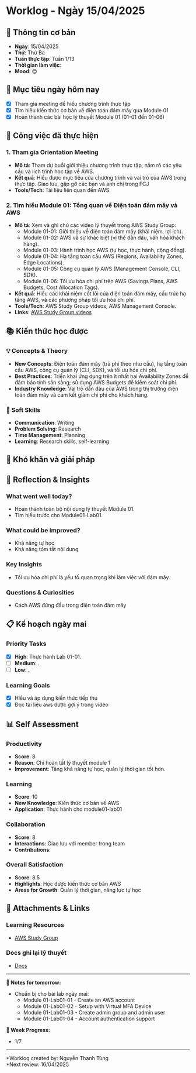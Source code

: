 # Worklog - Ngày 15/04/2025

## 📅 Thông tin cơ bản
- **Ngày**: 15/04/2025
- **Thứ**: Thứ Ba
- **Tuần thực tập**: Tuần 1/13
- **Thời gian làm việc**: 
- **Mood**: 😊

## 🎯 Mục tiêu ngày hôm nay
- [x] Tham gia meeting để hiểu chương trình thực tập
- [x] Tìm hiểu kiến thức cơ bản về điện toán đám mây qua Module 01
- [x] Hoàn thành các bài học lý thuyết Module 01 (01-01 đến 01-06)

## 💼 Công việc đã thực hiện

### 1. Tham gia Orientation Meeting 
- **Mô tả**: Tham dự buổi giới thiệu chương trình thực tập, nắm rõ các yêu cầu và lịch trình học tập về AWS.
- **Kết quả**: Hiểu được mục tiêu của chương trình và vai trò của AWS trong thực tập. Giao lưu, gặp gỡ các bạn và anh chị trong FCJ 
- **Tools/Tech**: Tài liệu liên quan đến AWS.

### 2. Tìm hiểu Module 01: Tổng quan về Điện toán đám mây và AWS 
- **Mô tả**: Xem và ghi chú các video lý thuyết trong AWS Study Group:
  - Module 01-01: Giới thiệu về điện toán đám mây (khái niệm, lợi ích).
  - Module 01-02: AWS và sự khác biệt (vị thế dẫn đầu, văn hóa khách hàng).
  - Module 01-03: Hành trình học AWS (tự học, thực hành, cộng đồng).
  - Module 01-04: Hạ tầng toàn cầu AWS (Regions, Availability Zones, Edge Locations).
  - Module 01-05: Công cụ quản lý AWS (Management Console, CLI, SDK).
  - Module 01-06: Tối ưu hóa chi phí trên AWS (Savings Plans, AWS Budgets, Cost Allocation Tags).
- **Kết quả**: Hiểu các khái niệm cốt lõi của điện toán đám mây, cấu trúc hạ tầng AWS, và các phương pháp tối ưu hóa chi phí.
- **Tools/Tech**: AWS Study Group videos, AWS Management Console.
- **Links**: [AWS Study Group videos](https://www.youtube.com/watch?v=HxYZAK1coOI&list=PLahN4TLWtox2a3vElknwzU_urND8hLn1i&)

## 📚 Kiến thức học được

### 💡 Concepts & Theory
- **New Concepts**: Điện toán đám mây (trả phí theo nhu cầu), hạ tầng toàn cầu AWS, công cụ quản lý (CLI, SDK), và tối ưu hóa chi phí.
- **Best Practices**: Triển khai ứng dụng trên ít nhất hai Availability Zones để đảm bảo tính sẵn sàng; sử dụng AWS Budgets để kiểm soát chi phí.
- **Industry Knowledge**: Vai trò dẫn đầu của AWS trong thị trường điện toán đám mây và cam kết giảm chi phí cho khách hàng.

### 🤝 Soft Skills
- **Communication**: Writing
- **Problem Solving**: Research
- **Time Management**: Planning
- **Learning**: Research skills, self-learning

## 🚧 Khó khăn và giải pháp

## 💭 Reflection & Insights

### What went well today?
- Hoàn thành toàn bộ nội dung lý thuyết Module 01.
- Tìm hiểu trước cho Module01-Lab01.

### What could be improved?
- Khả năng tự học
- Khả năng tóm tắt nội dung

### Key Insights
- Tối ưu hóa chi phí là yếu tố quan trọng khi làm việc với đám mây.

### Questions & Curiosities
- Cách AWS đứng đầu trong điện toán đám mây

## 📋 Kế hoạch ngày mai

### Priority Tasks
- [x] **High**: Thực hành Lab 01-01.
- [ ] **Medium**: .
- [ ] **Low**: .

### Learning Goals
- [x] Hiểu và áp dụng kiến thức tiếp thu
- [x] Đọc tài liệu aws được gợi ý trong video

## 📊 Self Assessment

### Productivity
- **Score**: 8
- **Reason**: Chỉ hoàn tất lý thuyết module 1
- **Improvement**: Tăng khả năng tự học, quản lý thời gian tốt hơn.

### Learning
- **Score**: 10
- **New Knowledge**: Kiến thức cơ bản về AWS
- **Application**: Thực hành cho module01-lab01

### Collaboration
- **Score**: 8
- **Interactions**: Giao lưu với member trong team
- **Contributions**: 

### Overall Satisfaction
- **Score**: 8.5
- **Highlights**: Học được kiến thức cơ bản AWS
- **Areas for Growth**: Quản lý thời gian, năng lực tự học

## 📎 Attachments & Links

### Learning Resources
- [AWS Study Group](https://www.youtube.com/@AWSStudyGroup)

### Docs ghi lại lý thuyết
- [Docs](https://docs.google.com/document/d/1NYCTxzl6VThr_GpSeUFLPjSh1ORibDuSrlmV8T_AHUk/edit?usp=sharing)

---

**📝 Notes for tomorrow:**
- Chuẩn bị cho bài lab ngày mai:
  - Module 01-Lab01-01 - Create an AWS account
  - Module 01-Lab01-02 - Setup with Virtual MFA Device
  - Module 01-Lab01-03 - Create admin group and admin user
  - Module 01-Lab01-04 - Account authentication support

**🎯 Week Progress:**
- 1/7

---
*Worklog created by: Nguyễn Thanh Tùng  
*Next review: 16/04/2025
